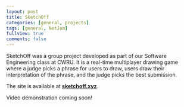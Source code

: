 ```yaml
---
layout: post
title: SketchOff
categories: [general, projects]
tags: [general, NetJam]
fullview: true
comments: false
---
```


SketchOff was a group project developed as part of our Software Engineering class at CWRU. It is a real-time multiplayer drawing game where a judge picks a phrase for users to draw, users draw their interpretation of the phrase, and the judge picks the best submission.

The site is available at **[sketchoff.xyz](http://sketchoff.xyz)**.


Video demonstration coming soon!
